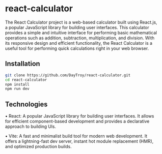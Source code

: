 # react-calculator
The React Calculator project is a web-based calculator built using React.js, a popular JavaScript library for building user interfaces. This calculator provides a simple and intuitive interface for performing basic mathematical operations such as addition, subtraction, multiplication, and division. With its responsive design and efficient functionality, the React Calculator is a useful tool for performing quick calculations right in your web browser.

## Installation

```bash
git clone https://github.com/DayTroy/react-calculator.git
cd react-calculator
npm install
npm run dev
```

## Technologies

• React: A popular JavaScript library for building user interfaces. It allows for efficient component-based development and provides a declarative approach to building UIs.

• Vite: A fast and minimalist build tool for modern web development. It offers a lightning-fast dev server, instant hot module replacement (HMR), and optimized production builds.
